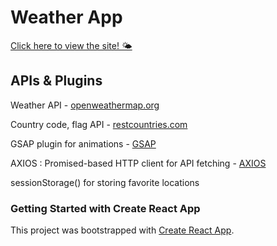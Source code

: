 # Weather App

<a href="https://hollyefig.github.io/weather/">Click here to view the site! 🌤</a>

## APIs & Plugins

Weather API - <a href="https://openweathermap.org/api/one-call-3?">openweathermap.org</a>

Country code, flag API - <a href="https://restcountries.com/">restcountries.com</a>

GSAP plugin for animations - <a href="https://gsap.com/">GSAP</a>

AXIOS : Promised-based HTTP client for API fetching - <a href="https://axios-http.com/docs/intro">AXIOS</a>

<p>sessionStorage() for storing favorite locations</p>

<!-- ? Link to repo https://github.com/hollyefig/weather -->

<!-- ? API Doc for weather https://openweathermap.org/api/one-call-3?  -->

<!-- ? API doc for country code refs https://restcountries.com/ -->

### Getting Started with Create React App

This project was bootstrapped with [Create React App](https://github.com/facebook/create-react-app).
